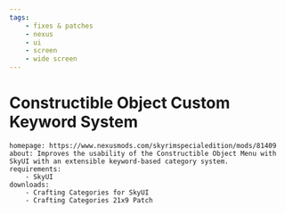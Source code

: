 ```yaml
---
tags:
    - fixes & patches
    - nexus
    - ui
    - screen
    - wide screen
---
```


# Constructible Object Custom Keyword System

```project_info
homepage: https://www.nexusmods.com/skyrimspecialedition/mods/81409
about: Improves the usability of the Constructible Object Menu with SkyUI with an extensible keyword-based category system.
requirements:
    - SkyUI
downloads:
    - Crafting Categories for SkyUI
    - Crafting Categories 21x9 Patch
```
